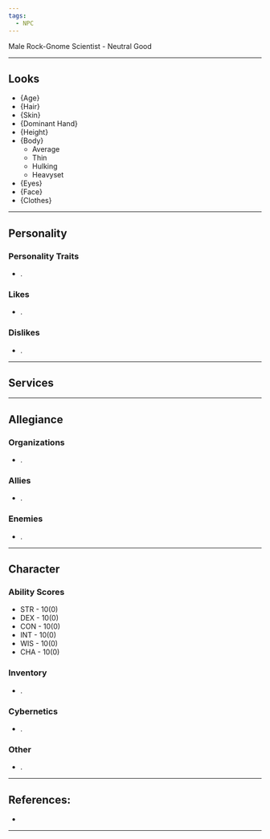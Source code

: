 ```yaml
---
tags:
  - NPC
---
```

Male Rock-Gnome Scientist - Neutral Good
****
## Looks
- {Age}
- {Hair}
- {Skin}
- {Dominant Hand}
- {Height}
- {Body}
	- Average
	- Thin
	- Hulking
	- Heavyset
- {Eyes}
- {Face}
- {Clothes}
****
## Personality
### Personality Traits
- .
### Likes
- .
### Dislikes
- .
****
## Services

****
## Allegiance
### Organizations
- .
### Allies
- .
### Enemies
- .
****
## Character
### Ability Scores
- STR - 10(0)
- DEX - 10(0)
- CON - 10(0)
- INT - 10(0)
- WIS - 10(0)
- CHA - 10(0)
### Inventory
- .
### Cybernetics
- .
### Other
- .
****
## References:
- 
****